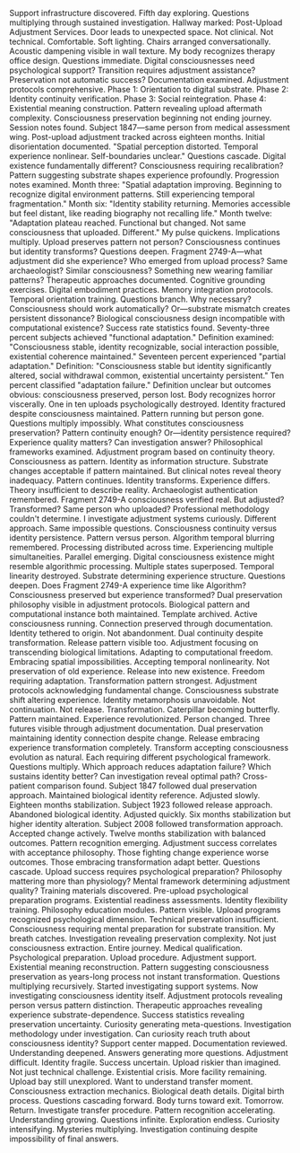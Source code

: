 Support infrastructure discovered. Fifth day exploring. Questions multiplying through sustained investigation.
Hallway marked: Post-Upload Adjustment Services. Door leads to unexpected space. Not clinical. Not technical. Comfortable. Soft lighting. Chairs arranged conversationally. Acoustic dampening visible in wall texture. My body recognizes therapy office design. Questions immediate. Digital consciousnesses need psychological support? Transition requires adjustment assistance? Preservation not automatic success?
Documentation examined. Adjustment protocols comprehensive. Phase 1: Orientation to digital substrate. Phase 2: Identity continuity verification. Phase 3: Social reintegration. Phase 4: Existential meaning construction. Pattern revealing upload aftermath complexity. Consciousness preservation beginning not ending journey.
Session notes found. Subject 1847—same person from medical assessment wing. Post-upload adjustment tracked across eighteen months. Initial disorientation documented. "Spatial perception distorted. Temporal experience nonlinear. Self-boundaries unclear." Questions cascade. Digital existence fundamentally different? Consciousness requiring recalibration? Pattern suggesting substrate shapes experience profoundly.
Progression notes examined. Month three: "Spatial adaptation improving. Beginning to recognize digital environment patterns. Still experiencing temporal fragmentation." Month six: "Identity stability returning. Memories accessible but feel distant, like reading biography not recalling life." Month twelve: "Adaptation plateau reached. Functional but changed. Not same consciousness that uploaded. Different."
My pulse quickens. Implications multiply. Upload preserves pattern not person? Consciousness continues but identity transforms? Questions deepen. Fragment 2749-A—what adjustment did she experience? Who emerged from upload process? Same archaeologist? Similar consciousness? Something new wearing familiar patterns?
Therapeutic approaches documented. Cognitive grounding exercises. Digital embodiment practices. Memory integration protocols. Temporal orientation training. Questions branch. Why necessary? Consciousness should work automatically? Or—substrate mismatch creates persistent dissonance? Biological consciousness design incompatible with computational existence?
Success rate statistics found. Seventy-three percent subjects achieved "functional adaptation." Definition examined: "Consciousness stable, identity recognizable, social interaction possible, existential coherence maintained." Seventeen percent experienced "partial adaptation." Definition: "Consciousness stable but identity significantly altered, social withdrawal common, existential uncertainty persistent." Ten percent classified "adaptation failure." Definition unclear but outcomes obvious: consciousness preserved, person lost.
Body recognizes horror viscerally. One in ten uploads psychologically destroyed. Identity fractured despite consciousness maintained. Pattern running but person gone. Questions multiply impossibly. What constitutes consciousness preservation? Pattern continuity enough? Or—identity persistence required? Experience quality matters? Can investigation answer?
Philosophical frameworks examined. Adjustment program based on continuity theory. Consciousness as pattern. Identity as information structure. Substrate changes acceptable if pattern maintained. But clinical notes reveal theory inadequacy. Pattern continues. Identity transforms. Experience differs. Theory insufficient to describe reality.
Archaeologist authentication remembered. Fragment 2749-A consciousness verified real. But adjusted? Transformed? Same person who uploaded? Professional methodology couldn't determine. I investigate adjustment systems curiously. Different approach. Same impossible questions. Consciousness continuity versus identity persistence. Pattern versus person.
Algorithm temporal blurring remembered. Processing distributed across time. Experiencing multiple simultaneities. Parallel emerging. Digital consciousness existence might resemble algorithmic processing. Multiple states superposed. Temporal linearity destroyed. Substrate determining experience structure. Questions deepen. Does Fragment 2749-A experience time like Algorithm? Consciousness preserved but experience transformed?
Dual preservation philosophy visible in adjustment protocols. Biological pattern and computational instance both maintained. Template archived. Active consciousness running. Connection preserved through documentation. Identity tethered to origin. Not abandonment. Dual continuity despite transformation.
Release pattern visible too. Adjustment focusing on transcending biological limitations. Adapting to computational freedom. Embracing spatial impossibilities. Accepting temporal nonlinearity. Not preservation of old experience. Release into new existence. Freedom requiring adaptation.
Transformation pattern strongest. Adjustment protocols acknowledging fundamental change. Consciousness substrate shift altering experience. Identity metamorphosis unavoidable. Not continuation. Not release. Transformation. Caterpillar becoming butterfly. Pattern maintained. Experience revolutionized. Person changed.
Three futures visible through adjustment documentation. Dual preservation maintaining identity connection despite change. Release embracing experience transformation completely. Transform accepting consciousness evolution as natural. Each requiring different psychological framework. Questions multiply. Which approach reduces adaptation failure? Which sustains identity better? Can investigation reveal optimal path?
Cross-patient comparison found. Subject 1847 followed dual preservation approach. Maintained biological identity reference. Adjusted slowly. Eighteen months stabilization. Subject 1923 followed release approach. Abandoned biological identity. Adjusted quickly. Six months stabilization but higher identity alteration. Subject 2008 followed transformation approach. Accepted change actively. Twelve months stabilization with balanced outcomes.
Pattern recognition emerging. Adjustment success correlates with acceptance philosophy. Those fighting change experience worse outcomes. Those embracing transformation adapt better. Questions cascade. Upload success requires psychological preparation? Philosophy mattering more than physiology? Mental framework determining adjustment quality?
Training materials discovered. Pre-upload psychological preparation programs. Existential readiness assessments. Identity flexibility training. Philosophy education modules. Pattern visible. Upload programs recognized psychological dimension. Technical preservation insufficient. Consciousness requiring mental preparation for substrate transition.
My breath catches. Investigation revealing preservation complexity. Not just consciousness extraction. Entire journey. Medical qualification. Psychological preparation. Upload procedure. Adjustment support. Existential meaning reconstruction. Pattern suggesting consciousness preservation as years-long process not instant transformation.
Questions multiplying recursively. Started investigating support systems. Now investigating consciousness identity itself. Adjustment protocols revealing person versus pattern distinction. Therapeutic approaches revealing experience substrate-dependence. Success statistics revealing preservation uncertainty. Curiosity generating meta-questions. Investigation methodology under investigation. Can curiosity reach truth about consciousness identity?
Support center mapped. Documentation reviewed. Understanding deepened. Answers generating more questions. Adjustment difficult. Identity fragile. Success uncertain. Upload riskier than imagined. Not just technical challenge. Existential crisis.
More facility remaining. Upload bay still unexplored. Want to understand transfer moment. Consciousness extraction mechanics. Biological death details. Digital birth process. Questions cascading forward.
Body turns toward exit. Tomorrow. Return. Investigate transfer procedure. Pattern recognition accelerating. Understanding growing. Questions infinite. Exploration endless. Curiosity intensifying. Mysteries multiplying. Investigation continuing despite impossibility of final answers.